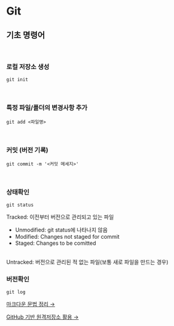 # Git

## 기초 명령어

<br>

### 로컬 저장소 생성

```
git init
```

<br>

### 특정 파일/폴더의 변경사항 추가

```
git add <파일명>
```

<br>

### 커밋 (버전 기록)

```
git commit -m '<커밋 메세지>'
```

<br>

### 상태확인

```
git status
```

Tracked: 이전부터 버전으로 관리되고 있는 파일

- Unmodified: git status에 나타나지 않음
- Modified: Changes not staged for commit
- Staged: Changes to be comitted

<br>
Untracked: 버전으로 관리된 적 없는 파일(보통 새로 파일을 만드는 경우)

<br>

### 버전확인

```
git log
```

[마크다운 문법 정리 →](./markdown.md)
<br>

[GitHub 기반 원격저장소 활용 →](./github.md)
